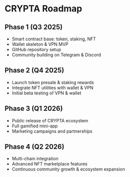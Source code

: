 # CRYPTA Roadmap

## Phase 1 (Q3 2025)
- Smart contract base: token, staking, NFT
- Wallet skeleton & VPN MVP
- GitHub repository setup
- Community building on Telegram & Discord

## Phase 2 (Q4 2025)
- Launch token presale & staking rewards
- Integrate NFT utilities with wallet & VPN
- Initial beta testing of VPN & wallet

## Phase 3 (Q1 2026)
- Public release of CRYPTA ecosystem
- Full gamified mini-app
- Marketing campaigns and partnerships

## Phase 4 (Q2 2026)
- Multi-chain integration
- Advanced NFT marketplace features
- Continuous community growth & ecosystem expansion
